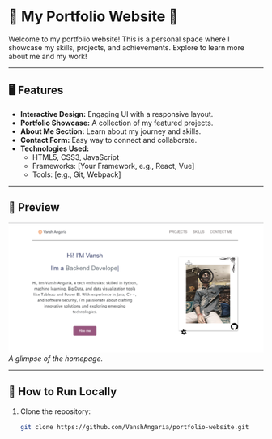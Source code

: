 # 🌟 My Portfolio Website 🌟

Welcome to my portfolio website! This is a personal space where I showcase my skills, projects, and achievements. Explore to learn more about me and my work!

---

## 🖥️ Features
- **Interactive Design:** Engaging UI with a responsive layout.
- **Portfolio Showcase:** A collection of my featured projects.
- **About Me Section:** Learn about my journey and skills.
- **Contact Form:** Easy way to connect and collaborate.
- **Technologies Used:** 
  - HTML5, CSS3, JavaScript
  - Frameworks: [Your Framework, e.g., React, Vue]
  - Tools: [e.g., Git, Webpack]


---

## 📸 Preview
![Website Screenshot](ss.PNG)  
*A glimpse of the homepage.*

---

## 🚀 How to Run Locally
1. Clone the repository:
   ```bash
   git clone https://github.com/VanshAngaria/portfolio-website.git
